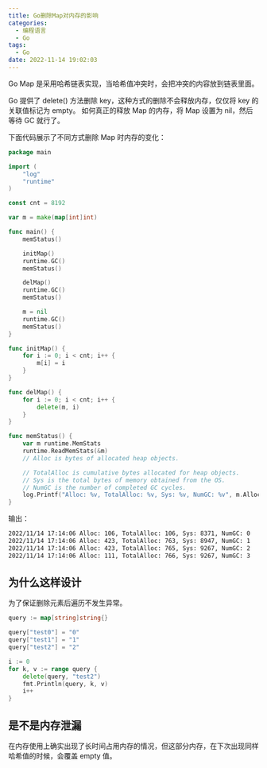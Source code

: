 ```yaml
---
title: Go删除Map对内存的影响
categories:
  - 编程语言
  - Go
tags:
  - Go
date: 2022-11-14 19:02:03
---
```


Go Map 是采用哈希链表实现，当哈希值冲突时，会把冲突的内容放到链表里面。

Go 提供了 delete() 方法删除 key，这种方式的删除不会释放内存，仅仅将 key 的关联值标记为 empty。
如何真正的释放 Map 的内存，将 Map 设置为 nil，然后等待 GC 就行了。

下面代码展示了不同方式删除 Map 时内存的变化：

```go
package main

import (
	"log"
	"runtime"
)

const cnt = 8192

var m = make(map[int]int)

func main() {
	memStatus()

	initMap()
	runtime.GC()
	memStatus()

	delMap()
	runtime.GC()
	memStatus()

	m = nil
	runtime.GC()
	memStatus()
}

func initMap() {
	for i := 0; i < cnt; i++ {
		m[i] = i
	}
}

func delMap() {
	for i := 0; i < cnt; i++ {
		delete(m, i)
	}
}

func memStatus() {
	var m runtime.MemStats
	runtime.ReadMemStats(&m)
	// Alloc is bytes of allocated heap objects.

	// TotalAlloc is cumulative bytes allocated for heap objects.
	// Sys is the total bytes of memory obtained from the OS.
	// NumGC is the number of completed GC cycles.
	log.Printf("Alloc: %v, TotalAlloc: %v, Sys: %v, NumGC: %v", m.Alloc/1024, m.TotalAlloc/1024, m.Sys/1024, m.NumGC)
}
```
输出：
```txt
2022/11/14 17:14:06 Alloc: 106, TotalAlloc: 106, Sys: 8371, NumGC: 0
2022/11/14 17:14:06 Alloc: 423, TotalAlloc: 763, Sys: 8947, NumGC: 1
2022/11/14 17:14:06 Alloc: 423, TotalAlloc: 765, Sys: 9267, NumGC: 2
2022/11/14 17:14:06 Alloc: 111, TotalAlloc: 766, Sys: 9267, NumGC: 3
```

## 为什么这样设计

为了保证删除元素后遍历不发生异常。

```go
query := map[string]string{}

query["test0"] = "0"
query["test1"] = "1"
query["test2"] = "2"

i := 0
for k, v := range query {
	delete(query, "test2")
	fmt.Println(query, k, v)
	i++
}
```

## 是不是内存泄漏

在内存使用上确实出现了长时间占用内存的情况，但这部分内存，在下次出现同样哈希值的时候，会覆盖 empty 值。
